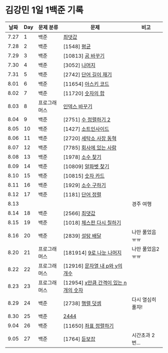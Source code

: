 # 김강민 1일 1백준 기록

| 날짜 | Day | 문제 분류    | 문제                                            | 비고              |
| ---- | --- | ------------ | ----------------------------------------------- | ----------------- |
| 7.27 | 1   | 백준         | [최댓값](./0727/)                               |                   |
| 7.28 | 2   | 백준         | [1548] [평균](./0728/)                          |                   |
| 7.29 | 3   | 백준         | [10813] [공 바꾸기](./0729/)                    |                   |
| 7.30 | 4   | 백준         | [3052] [나머지](./0730/)                        |                   |
| 7.31 | 5   | 백준         | [2742] [단어 길이 재기](./0731/)                |                   |
| 8.01 | 6   | 백준         | [11654] [아스키 코드](./0801/)                  |                   |
| 8.02 | 7   | 백준         | [11720] [숫자의 합](./0802/)                    |                   |
| 8.03 | 8   | 프로그래머스 | [인덱스 바꾸기](./0803/)                        |                   |
| 8.04 | 9   | 백준         | [2751] [수 정렬하기 2](./0804/)                 |                   |
| 8.05 | 10  | 백준         | [1427] [소트인사이드](./0805/)                  |                   |
| 8.06 | 11  | 백준         | [2720] [세탁소 사장 동혁](./0806/)              |                   |
| 8.07 | 12  | 백준         | [7785] [회사에 있는 사람](./0807/)              |                   |
| 8.08 | 13  | 백준         | [1978] [소수 찾기](./0808/)                     |                   |
| 8.09 | 14  | 백준         | [10809] [알파벳 찾기](./0809/)                  |                   |
| 8.10 | 15  | 백준         | [10815] [숫자 카드](./0810/)                    |                   |
| 8.11 | 16  | 백준         | [1929] [소수 구하기](./0811/)                   |                   |
| 8.12 | 17  | 백준         | [1181] [단어 정렬](./0812/)                     |                   |
| 8.13 |     |              |                                                 | 경주 여행         |
| 8.14 | 18  | 백준         | [2566] [최댓값](./0814/)                        |                   |
| 8.15 | 19  | 백준         | [1018] [체스판 다시 칠하기](./0815/)            |                   |
| 8.16 | 20  | 백준         | [2839] [설탕 배달](./0816/)                     | 나만 풀었음 ㅠㅠ  |
| 8.20 | 21  | 프로그래머스 | [181914] [9로 나눈 나머지](./0820/)             | 나만 풀었음2 ㅠㅠ |
| 8.22 | 22  | 프로그래머스 | [12916] [문자열 내 p와 y의 개수](./0822/)       |                   |
| 8.23 | 23  | 프로그래머스 | [12954] [x만큼 간격이 있는 n개의 숫자](./0823/) |
| 8.29 | 24  | 백준         | [2738] [행렬 덧셈](./0829/)                     | 다시 열심히 풀쟈! |
| 8.30 | 25  | 백준         | [2444](./0830/)                                 |                   |
| 9.04 | 26  | 백준         | [11650] [좌표 정렬하기](./0905/)                |                   |
| 9.05 | 27  | 백준         | [1764] [듣보잡](./0905/)                        | 시간초과 2번...   |
